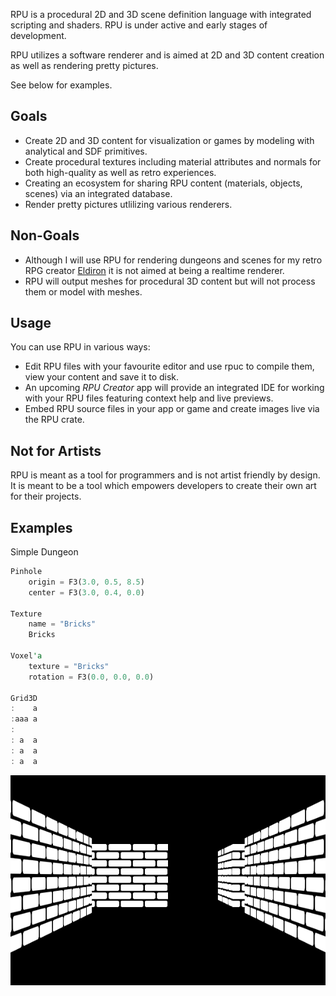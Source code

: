 RPU is a procedural 2D and 3D scene definition language with integrated scripting and shaders. RPU is under active and early stages of development.

RPU utilizes a software renderer and is aimed at 2D and 3D content creation as well as rendering pretty pictures.

See below for examples.

## Goals

* Create 2D and 3D content for visualization or games by modeling with analytical and SDF primitives.
* Create procedural textures including material attributes and normals for both high-quality as well as retro experiences.
* Creating an ecosystem for sharing RPU content (materials, objects, scenes) via an integrated database.
* Render pretty pictures utlilizing various renderers.

## Non-Goals

* Although I will use RPU for rendering dungeons and scenes for my retro RPG creator [Eldiron](https://github.com/markusmoenig/Eldiron) it is not aimed at being a realtime renderer.
* RPU will output meshes for procedural 3D content but will not process them or model with meshes.

## Usage

You can use RPU in various ways:

* Edit RPU files with your favourite editor and use rpuc to compile them, view your content and save it to disk.
* An upcoming *RPU Creator* app will provide an integrated IDE for working with your RPU files featuring context help and live previews.
* Embed RPU source files in your app or game and create images live via the RPU crate.

## Not for Artists

RPU is meant as a tool for programmers and is not artist friendly by design. It is meant to be a tool which empowers developers to create their own art for their projects.

## Examples

Simple Dungeon

```rust
Pinhole
    origin = F3(3.0, 0.5, 8.5)
    center = F3(3.0, 0.4, 0.0)

Texture
    name = "Bricks"
    Bricks

Voxel'a
    texture = "Bricks"
    rotation = F3(0.0, 0.0, 0.0)

Grid3D
:    a
:aaa a
:
: a  a
: a  a
: a  a
```

![Dungeon](images/dungeon.png)

